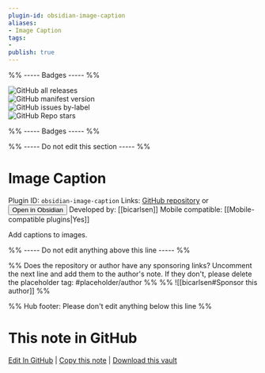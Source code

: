 ```yaml
---
plugin-id: obsidian-image-caption
aliases:
- Image Caption
tags: 
- 
publish: true
---
```


%% ----- Badges ----- %%

![GitHub all releases](https://img.shields.io/github/downloads/bicarlsen/obsidian_image_caption/total?color=573E7A&logo=github&style=for-the-badge)   
![GitHub manifest version](https://img.shields.io/github/manifest-json/v/bicarlsen/obsidian_image_caption?color=573E7A&logo=github&style=for-the-badge)   
![GitHub issues by-label](https://img.shields.io/github/issues/bicarlsen/obsidian_image_caption/help%20wanted?color=573E7A&logo=github&style=for-the-badge)   
![GitHub Repo stars](https://img.shields.io/github/stars/bicarlsen/obsidian_image_caption?color=573E7A&logo=github&style=for-the-badge)

%% ----- Badges ----- %%

%% ----- Do not edit this section ----- %%

# Image Caption

Plugin ID: `obsidian-image-caption`
Links: [GitHub repository](https://github.com/bicarlsen/obsidian_image_caption) or [<button id=HH>Open in Obsidian</button>](obsidian://show-plugin?id=obsidian-image-caption)
Developed by: [[bicarlsen]]
Mobile compatible: [[Mobile-compatible plugins|Yes]]

Add captions to images.

%% ----- Do not edit anything above this line ----- %% 

%% Does the repository or author have any sponsoring links? Uncomment the next line and add them to the author's note. If they don't, please delete the placeholder tag: #placeholder/author %%
%% ![[bicarlsen#Sponsor this author]] %%

%% Hub footer: Please don't edit anything below this line %%

# This note in GitHub

<span class="git-footer">[Edit In GitHub](https://github.dev/obsidian-community/obsidian-hub/blob/main/02%20-%20Community%20Expansions/02.05%20All%20Community%20Expansions/Plugins/obsidian-image-caption.md "git-hub-edit-note") | [Copy this note](https://raw.githubusercontent.com/obsidian-community/obsidian-hub/main/02%20-%20Community%20Expansions/02.05%20All%20Community%20Expansions/Plugins/obsidian-image-caption.md "git-hub-copy-note") | [Download this vault](https://github.com/obsidian-community/obsidian-hub/archive/refs/heads/main.zip "git-hub-download-vault") </span>
